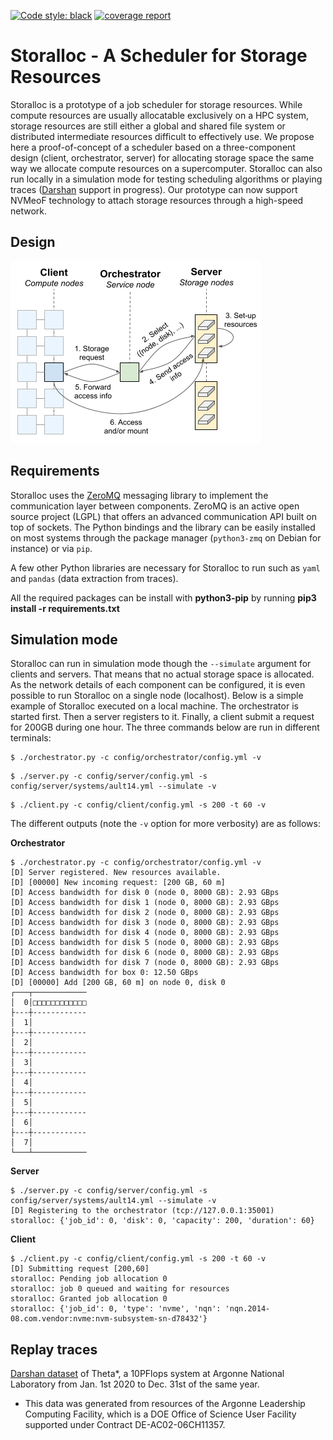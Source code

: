 [![Code style: black](https://img.shields.io/badge/code%20style-black-000000.svg)](https://github.com/psf/black)
[![coverage report](https://gitlab.inria.fr/Kerdata/kerdata-projects/storalloc/badges/bug-worst-case-strat/coverage.svg)](https://gitlab.inria.fr/Kerdata/kerdata-projects/storalloc/-/commits/bug-worst-case-strat)



# Storalloc - A Scheduler for Storage Resources

Storalloc is a prototype of a job scheduler for storage resources. While compute resources are usually allocatable exclusively on a HPC system, storage resources are still either a global and shared file system or distributed intermediate resources difficult to effectively use. We propose here a proof-of-concept of a scheduler based on a three-component design (client, orchestrator, server) for allocating storage space the same way we allocate compute resources on a supercomputer. Storalloc can also run locally in a simulation mode for testing scheduling algorithms or playing traces ([Darshan](https://www.mcs.anl.gov/research/projects/darshan/) support in progress). Our prototype can now support NVMeoF technology to attach storage resources through a high-speed network. 

## Design

![Storalloc design](doc/img/StorAlloc_design.png)

## Requirements

Storalloc uses the [ZeroMQ](https://zeromq.org/) messaging library to implement the communication layer between components. ZeroMQ is an active open source project (LGPL) that offers an advanced communication API built on top of sockets. The Python bindings and the library can be easily installed on most systems through the package manager (`python3-zmq` on Debian for instance) or via `pip`.

A few other Python libraries are necessary for Storalloc to run such as `yaml` and `pandas` (data extraction from traces).

All the required packages can be install with **python3-pip** by running **pip3 install -r requirements.txt**

## Simulation mode

Storalloc can run in simulation mode though the `--simulate` argument for clients and servers. That means that no actual storage space is allocated. As the network details of each component can be configured, it is even possible to run Storalloc on a single node (localhost). Below is a simple example of Storalloc executed on a local machine. The orchestrator is started first. Then a server registers to it. Finally, a client submit a request for 200GB during one hour. The three commands below are run in different terminals:

``` shell
$ ./orchestrator.py -c config/orchestrator/config.yml -v
```

``` shell
$ ./server.py -c config/server/config.yml -s config/server/systems/ault14.yml --simulate -v
```
``` shell
$ ./client.py -c config/client/config.yml -s 200 -t 60 -v
```

The different outputs (note the `-v` option for more verbosity) are as follows:

**Orchestrator**

``` shell
$ ./orchestrator.py -c config/orchestrator/config.yml -v
[D] Server registered. New resources available.
[D] [00000] New incoming request: [200 GB, 60 m]
[D] Access bandwidth for disk 0 (node 0, 8000 GB): 2.93 GBps
[D] Access bandwidth for disk 1 (node 0, 8000 GB): 2.93 GBps
[D] Access bandwidth for disk 2 (node 0, 8000 GB): 2.93 GBps
[D] Access bandwidth for disk 3 (node 0, 8000 GB): 2.93 GBps
[D] Access bandwidth for disk 4 (node 0, 8000 GB): 2.93 GBps
[D] Access bandwidth for disk 5 (node 0, 8000 GB): 2.93 GBps
[D] Access bandwidth for disk 6 (node 0, 8000 GB): 2.93 GBps
[D] Access bandwidth for disk 7 (node 0, 8000 GB): 2.93 GBps
[D] Access bandwidth for box 0: 12.50 GBps
[D] [00000] Add [200 GB, 60 m] on node 0, disk 0
┌───┬────────────
│  0│□□□□□□□□□□□□
├---┼------------
│  1│
├---┼------------
│  2│
├---┼------------
│  3│
├---┼------------
│  4│
├---┼------------
│  5│
├---┼------------
│  6│
├---┼------------
│  7│
└───┴────────────
```

**Server**

``` shell
$ ./server.py -c config/server/config.yml -s config/server/systems/ault14.yml --simulate -v
[D] Registering to the orchestrator (tcp://127.0.0.1:35001)
storalloc: {'job_id': 0, 'disk': 0, 'capacity': 200, 'duration': 60}
```

**Client**

``` shell
$ ./client.py -c config/client/config.yml -s 200 -t 60 -v
[D] Submitting request [200,60]
storalloc: Pending job allocation 0
storalloc: job 0 queued and waiting for resources
storalloc: Granted job allocation 0
storalloc: {'job_id': 0, 'type': 'nvme', 'nqn': 'nqn.2014-08.com.vendor:nvme:nvm-subsystem-sn-d78432'}
```

## Replay traces

[Darshan dataset](https://reports.alcf.anl.gov/data/theta.html) of Theta*, a 10PFlops system at Argonne National Laboratory from Jan. 1st 2020 to Dec. 31st of the same year.

* This data was generated from resources of the Argonne Leadership Computing Facility, which is a DOE Office of Science User Facility supported under Contract DE-AC02-06CH11357. 
